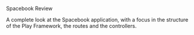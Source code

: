 Spacebook Review

A complete look at the Spacebook application, with a focus in the structure of the Play Framework, the routes and the controllers.

